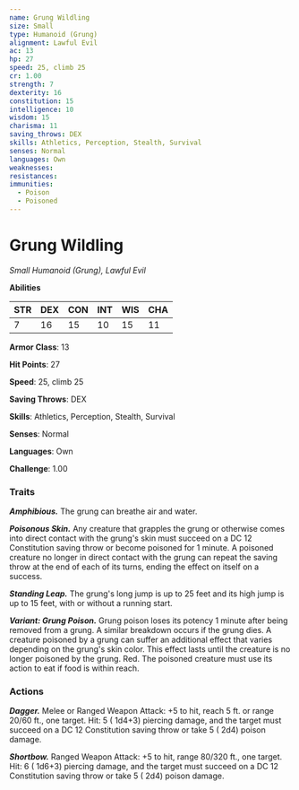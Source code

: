 ```yaml
---
name: Grung Wildling
size: Small
type: Humanoid (Grung)
alignment: Lawful Evil
ac: 13
hp: 27
speed: 25, climb 25
cr: 1.00
strength: 7
dexterity: 16
constitution: 15
intelligence: 10
wisdom: 15
charisma: 11
saving_throws: DEX
skills: Athletics, Perception, Stealth, Survival
senses: Normal
languages: Own
weaknesses:
resistances:
immunities:
  - Poison
  - Poisoned
---
```


# Grung Wildling

*Small Humanoid (Grung), Lawful Evil*

**Abilities**

| STR | DEX | CON | INT | WIS | CHA |
| --- | --- | --- | --- | --- | --- |
| 7 | 16 | 15 | 10 | 15 | 11 |

**Armor Class**: 13

**Hit Points**: 27

**Speed**: 25, climb 25

**Saving Throws**: DEX

**Skills**: Athletics, Perception, Stealth, Survival

**Senses**: Normal

**Languages**: Own

**Challenge**: 1.00


### Traits
***Amphibious.*** The grung can breathe air and water.

***Poisonous Skin.*** Any creature that grapples the grung or otherwise comes into direct contact with the grung's skin must succeed on a DC 12 Constitution saving throw or become poisoned for 1 minute. A poisoned creature no longer in direct contact with the grung can repeat the saving throw at the end of each of its turns, ending the effect on itself on a success.

***Standing Leap.*** The grung's long jump is up to 25 feet and its high jump is up to 15 feet, with or without a running start.

***Variant: Grung Poison.*** Grung poison loses its potency 1 minute after being removed from a grung. A similar breakdown occurs if the grung dies. A creature poisoned by a grung can suffer an additional effect that varies depending on the grung's skin color. This effect lasts until the creature is no longer poisoned by the grung. Red. The poisoned creature must use its action to eat if food is within reach.


### Actions
***Dagger.*** Melee or Ranged Weapon Attack:  +5 to hit, reach 5 ft. or range 20/60 ft., one target. Hit: 5 ( 1d4+3) piercing damage, and the target must succeed on a DC 12 Constitution saving throw or take 5 ( 2d4) poison damage.

***Shortbow.*** Ranged Weapon Attack:  +5 to hit, range 80/320 ft., one target. Hit: 6 ( 1d6+3) piercing damage, and the target must succeed on a DC 12 Constitution saving throw or take 5 ( 2d4) poison damage.

